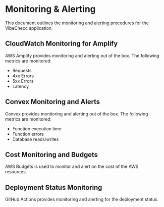 # Monitoring & Alerting

This document outlines the monitoring and alerting procedures for the VibeChecc application.

## CloudWatch Monitoring for Amplify

AWS Amplify provides monitoring and alerting out of the box. The following metrics are monitored:
- Requests
- 4xx Errors
- 5xx Errors
- Latency

## Convex Monitoring and Alerts

Convex provides monitoring and alerting out of the box. The following metrics are monitored:
- Function execution time
- Function errors
- Database reads/writes

## Cost Monitoring and Budgets

AWS Budgets is used to monitor and alert on the cost of the AWS resources.

## Deployment Status Monitoring

GitHub Actions provides monitoring and alerting for the deployment status.
